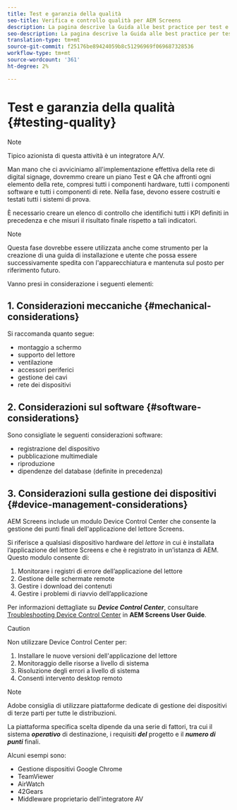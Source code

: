 ```yaml
---
title: Test e garanzia della qualità
seo-title: Verifica e controllo qualità per AEM Screens
description: La pagina descrive la Guida alle best practice per test e controllo della qualità per i AEM Screens
seo-description: La pagina descrive la Guida alle best practice per test e controllo della qualità per i AEM Screens
translation-type: tm+mt
source-git-commit: f25176be89424059b8c51296969f069687328536
workflow-type: tm+mt
source-wordcount: '361'
ht-degree: 2%

---
```



# Test e garanzia della qualità {#testing-quality}

>[!NOTE]
>
>Tipico azionista di questa attività è un integratore A/V.

Man mano che ci avviciniamo all&#39;implementazione effettiva della rete di digital signage, dovremmo creare un piano Test e QA che affronti ogni elemento della rete, compresi tutti i componenti hardware, tutti i componenti software e tutti i componenti di rete.
Nella fase, devono essere costruiti e testati tutti i sistemi di prova.

È necessario creare un elenco di controllo che identifichi tutti i KPI definiti in precedenza e che misuri il risultato finale rispetto a tali indicatori.

>[!NOTE]
>
>Questa fase dovrebbe essere utilizzata anche come strumento per la creazione di una guida di installazione e utente che possa essere successivamente spedita con l&#39;apparecchiatura e mantenuta sul posto per riferimento futuro.

Vanno presi in considerazione i seguenti elementi:

## 1. Considerazioni meccaniche {#mechanical-considerations}

Si raccomanda quanto segue:

* montaggio a schermo
* supporto del lettore
* ventilazione
* accessori periferici
* gestione dei cavi
* rete dei dispositivi

## 2. Considerazioni sul software {#software-considerations}

Sono consigliate le seguenti considerazioni software:

* registrazione del dispositivo
* pubblicazione multimediale
* riproduzione
* dipendenze del database (definite in precedenza)


## 3. Considerazioni sulla gestione dei dispositivi {#device-management-considerations}


AEM Screens include un modulo Device Control Center che consente la gestione dei punti finali dell&#39;applicazione del lettore Screens.

Si riferisce a qualsiasi dispositivo hardware del *lettore* in cui è installata l’applicazione del lettore Screens e che è registrato in un’istanza di AEM.
Questo modulo consente di:

1. Monitorare i registri di errore dell’applicazione del lettore
1. Gestione delle schermate remote
1. Gestire i download dei contenuti
1. Gestire i problemi di riavvio dell’applicazione

Per informazioni dettagliate su ***Device Control Center***, consultare [Troubleshooting Device Control Center](https://helpx.adobe.com/experience-manager/6-5/screens/using/monitoring-screens.html) in **AEM Screens User Guide**.

>[!CAUTION]
>
> Non utilizzare Device Control Center per:
>
> 1. Installare le nuove versioni dell&#39;applicazione del lettore
> 1. Monitoraggio delle risorse a livello di sistema
> 1. Risoluzione degli errori a livello di sistema
> 1. Consenti intervento desktop remoto



>[!NOTE]
>
> Adobe consiglia di utilizzare piattaforme dedicate di gestione dei dispositivi di terze parti per tutte le distribuzioni.

La piattaforma specifica scelta dipende da una serie di fattori, tra cui il sistema ***operativo*** di destinazione, i requisiti ***del*** progetto e il ***numero di punti*** finali.

Alcuni esempi sono:

* Gestione dispositivi Google Chrome
* TeamViewer
* AirWatch
* 42Gears
* Middleware proprietario dell&#39;integratore AV
